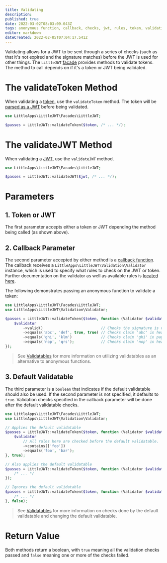 ```yaml
---
title: Validating
description: 
published: true
date: 2022-03-02T08:03:09.043Z
tags: anonymous function, callback, checks, jwt, rules, token, validating, validatable
editor: markdown
dateCreated: 2022-02-05T07:04:17.541Z
---
```


Validating allows for a JWT to be sent through a series of checks (such as that it's not expired and the signature matches) before the JWT is used for other things. The ``LittleJWT`` [facade](https://laravel.com/docs/8.x/facades) provides methods to validate tokens. The method to call depends on if it's a token or JWT being validated.

# The validateToken Method

When validating a [token](/#token-vs-jwt), use the ``validateToken`` method. The token will be [parsed as a JWT](/parsing) before being validated.

```php
use LittleApps\LittleJWT\Facades\LittleJWT;

$passes = LittleJWT::validateToken($token, /* ... */);
```

# The validateJWT Method

When validating a [JWT](/the-jwt), use the ``validateJWT`` method.

```php
use LittleApps\LittleJWT\Facades\LittleJWT;

$passes = LittleJWT::validateJWT($jwt, /* ... */);
```

# Parameters

## 1. Token or JWT

The first parameter accepts either a token or JWT depending the method being called (as shown above).

## 2. Callback Parameter

The second parameter accepted by either method is a [callback function](https://www.php.net/callable). The callback receives a ``LittleApps\LittleJWT\Validation\Validator`` instance, which is used to specify what rules to check on the JWT or token. Further documentation on the validator as well as available rules is [located here](/the-validator).

The following demonstrates passing an anonymous function to validate a token:

```php
use LittleApps\LittleJWT\Facades\LittleJWT;
use LittleApps\LittleJWT\Validation\Validator;

$passes = LittleJWT::validateToken($token, function (Validator $validator) {
    $validator
        ->valid()                          // Checks the signature is valid.
        ->equals('abc', 'def', true, true) // Checks claim 'abc' in header equals 'def'
        ->equals('ghi', 'klm')             // Checks claim 'ghi' in payload equals 'klm'
        ->equals('nop', 'qrs');            // Checks claim 'nop' in header equals 'qrs'
});
```

 > See [Validatables](/validatables) for more information on utilizing validatables as an alternative to anonymous functions.

## 3. Default Validatable

The third parameter is a ``boolean`` that indicates if the default validatable should also be used. If the second parameter is not specified, it defaults to ``true``. Validation checks specified in the callback parameter will be done after the default validatable checks.

```php
use LittleApps\LittleJWT\Facades\LittleJWT;
use LittleApps\LittleJWT\Validation\Validator;

// Applies the default validatable
$passes = LittleJWT::validateToken($token, function (Validator $validator) {
    $validator
        // All rules here are checked before the default validatable.
        ->contains(['foo'])
        ->equals('foo', 'bar');
}, true);

// Also applies the default validatable
$passes = LittleJWT::validateToken($token, function (Validator $validator) {
    /* ... */
});

// Ignores the default validatable
$passes = LittleJWT::validateToken($token, function (Validator $validator) {
    /* ... */
}, false);
```

 > See [Validatables](/validatables) for more information on checks done by the default validatable and changing the default validatable.

# Return Value

Both methods return a boolean, with ``true`` meaning all the validation checks passed and ``false``  meaning one or more of the checks failed.
